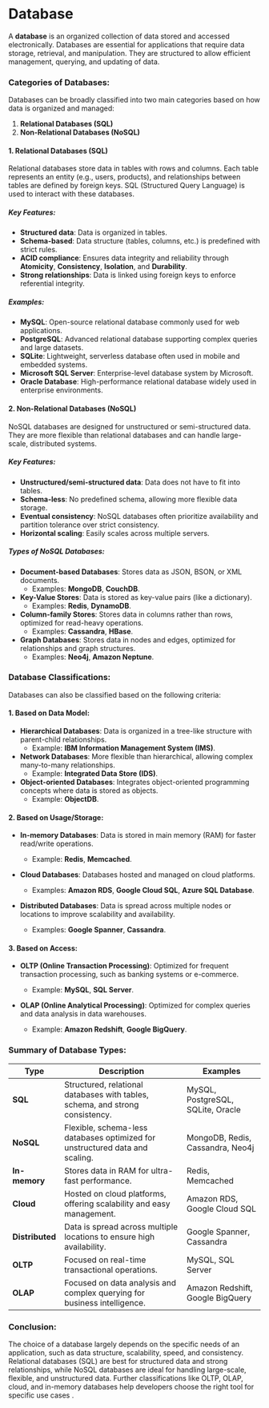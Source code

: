# Database

A **database** is an organized collection of data stored and accessed electronically. Databases are essential for applications that require data storage, retrieval, and manipulation. They are structured to allow efficient management, querying, and updating of data.

### Categories of Databases:

Databases can be broadly classified into two main categories based on how data is organized and managed:

1.  **Relational Databases (SQL)**
2.  **Non-Relational Databases (NoSQL)**

#### 1. **Relational Databases (SQL)**

Relational databases store data in tables with rows and columns. Each table represents an entity (e.g., users, products), and relationships between tables are defined by foreign keys. SQL (Structured Query Language) is used to interact with these databases.

##### Key Features:

-   **Structured data**: Data is organized in tables.
-   **Schema-based**: Data structure (tables, columns, etc.) is predefined with strict rules.
-   **ACID compliance**: Ensures data integrity and reliability through **Atomicity**, **Consistency**, **Isolation**, and **Durability**.
-   **Strong relationships**: Data is linked using foreign keys to enforce referential integrity.

##### Examples:

-   **MySQL**: Open-source relational database commonly used for web applications.
-   **PostgreSQL**: Advanced relational database supporting complex queries and large datasets.
-   **SQLite**: Lightweight, serverless database often used in mobile and embedded systems.
-   **Microsoft SQL Server**: Enterprise-level database system by Microsoft.
-   **Oracle Database**: High-performance relational database widely used in enterprise environments.

#### 2. **Non-Relational Databases (NoSQL)**

NoSQL databases are designed for unstructured or semi-structured data. They are more flexible than relational databases and can handle large-scale, distributed systems.

##### Key Features:

-   **Unstructured/semi-structured data**: Data does not have to fit into tables.
-   **Schema-less**: No predefined schema, allowing more flexible data storage.
-   **Eventual consistency**: NoSQL databases often prioritize availability and partition tolerance over strict consistency.
-   **Horizontal scaling**: Easily scales across multiple servers.

##### Types of NoSQL Databases:

-   **Document-based Databases**: Stores data as JSON, BSON, or XML documents.
    -   Examples: **MongoDB**, **CouchDB**.
-   **Key-Value Stores**: Data is stored as key-value pairs (like a dictionary).
    -   Examples: **Redis**, **DynamoDB**.
-   **Column-family Stores**: Stores data in columns rather than rows, optimized for read-heavy operations.
    -   Examples: **Cassandra**, **HBase**.
-   **Graph Databases**: Stores data in nodes and edges, optimized for relationships and graph structures.
    -   Examples: **Neo4j**, **Amazon Neptune**.

### Database Classifications:

Databases can also be classified based on the following criteria:

#### 1. **Based on Data Model**:

-   **Hierarchical Databases**: Data is organized in a tree-like structure with parent-child relationships.
    -   Example: **IBM Information Management System (IMS)**.
-   **Network Databases**: More flexible than hierarchical, allowing complex many-to-many relationships.
    -   Example: **Integrated Data Store (IDS)**.
-   **Object-oriented Databases**: Integrates object-oriented programming concepts where data is stored as objects.
    -   Example: **ObjectDB**.

#### 2. **Based on Usage/Storage**:

-   **In-memory Databases**: Data is stored in main memory (RAM) for faster read/write operations.
    
    -   Example: **Redis**, **Memcached**.
-   **Cloud Databases**: Databases hosted and managed on cloud platforms.
    
    -   Examples: **Amazon RDS**, **Google Cloud SQL**, **Azure SQL Database**.
-   **Distributed Databases**: Data is spread across multiple nodes or locations to improve scalability and availability.
    
    -   Examples: **Google Spanner**, **Cassandra**.

#### 3. **Based on Access**:

-   **OLTP (Online Transaction Processing)**: Optimized for frequent transaction processing, such as banking systems or e-commerce.
    
    -   Example: **MySQL**, **SQL Server**.
-   **OLAP (Online Analytical Processing)**: Optimized for complex queries and data analysis in data warehouses.
    
    -   Example: **Amazon Redshift**, **Google BigQuery**.

### Summary of Database Types:

| **Type**        | **Description**                                                               | **Examples**                                   |
|-----------------|-------------------------------------------------------------------------------|------------------------------------------------|
| **SQL**         | Structured, relational databases with tables, schema, and strong consistency. | MySQL, PostgreSQL, SQLite, Oracle              |
| **NoSQL**       | Flexible, schema-less databases optimized for unstructured data and scaling.  | MongoDB, Redis, Cassandra, Neo4j               |
| **In-memory**   | Stores data in RAM for ultra-fast performance.                                | Redis, Memcached                               |
| **Cloud**       | Hosted on cloud platforms, offering scalability and easy management.          | Amazon RDS, Google Cloud SQL                   |
| **Distributed** | Data is spread across multiple locations to ensure high availability.         | Google Spanner, Cassandra                      |
| **OLTP**        | Focused on real-time transactional operations.                                | MySQL, SQL Server                              |
| **OLAP**        | Focused on data analysis and complex querying for business intelligence.      | Amazon Redshift, Google BigQuery               |

### Conclusion:

The choice of a database largely depends on the specific needs of an application, such as data structure, scalability, speed, and consistency. Relational databases (SQL) are best for structured data and strong relationships, while NoSQL databases are ideal for handling large-scale, flexible, and unstructured data. Further classifications like OLTP, OLAP, cloud, and in-memory databases help developers choose the right tool for specific use cases .
